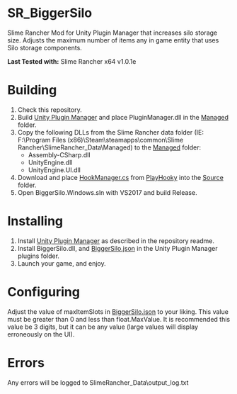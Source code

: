 # SR_BiggerSilo
Slime Rancher Mod for Unity Plugin Manager that increases silo storage size. Adjusts the maximum number of items any in game entity that uses Silo storage components.

**Last Tested with:** Slime Rancher x64 v1.0.1e

# Building
1. Check this repository.
2. Build [Unity Plugin Manager](https://github.com/UnityPluginManager/PluginManager) and place PluginManager.dll in the [Managed](Managed) folder.
3. Copy the following DLLs from the Slime Rancher data folder (IE: F:\Program Files (x86)\Steam\steamapps\common\Slime Rancher\SlimeRancher_Data\Managed) to the [Managed](Managed) folder:
	* Assembly-CSharp.dll
	* UnityEngine.dll
	* UnityEngine.UI.dll
4. Download and place [HookManager.cs](https://raw.githubusercontent.com/wledfor2/PlayHooky/master/HookManager.cs) from [PlayHooky](https://github.com/wledfor2/PlayHooky) into the [Source](Source) folder.
5. Open BiggerSilo.Windows.sln with VS2017 and build Release.

# Installing
1. Install [Unity Plugin Manager](https://github.com/UnityPluginManager/PluginManager) as described in the repository readme.
2. Install BiggerSilo.dll, and [BiggerSilo.json](BiggerSilo.json) in the Unity Plugin Manager plugins folder.
3. Launch your game, and enjoy.

# Configuring
Adjust the value of maxItemSlots in [BiggerSilo.json](BiggerSilo.json) to your liking. This value must be greater than 0 and less than float.MaxValue. It is recommended this value be 3 digits, but it can be any value (large values will display erroneously on the UI).

# Errors
Any errors will be logged to SlimeRancher_Data\output_log.txt